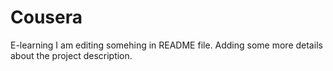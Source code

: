 # Cousera
E-learning 
I am editing somehing in README file. Adding some more details about the project description.
